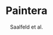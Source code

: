 ---
title: 'Paintera'
description: 'This is the information about Project 4.'
author: 'Saalfeld et al.'
image:
    url: 'https://source.unsplash.com/OqtafYT5kTw'
    alt: 'The full Astro logo.'
associated labs and projects: [saalfeld, COSEM]
scientific domain: bioimaging
model organism:
software type: native application
programming language: [java, kotlin]
---